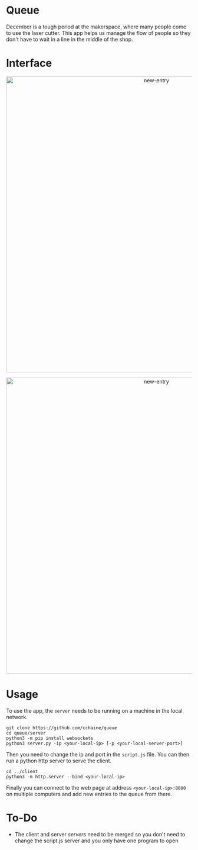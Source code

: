 # Queue

December is a tough period at the makerspace, where many people come to use the laser cutter. This app helps us manage the flow of people so they don't have to wait in a line in the middle of the shop.

# Interface

<p align="center">
  <img width="800" alt="new-entry" src="https://user-images.githubusercontent.com/18381262/103634476-66bf0880-4f47-11eb-82af-5ac767b724e6.png">
</p>

<p align="center">
  <img width="800" alt="new-entry" src="https://user-images.githubusercontent.com/18381262/103634496-6d4d8000-4f47-11eb-891d-e76723eff928.png">
</p>

# Usage

To use the app, the `server` needs to be running on a machine in the local network.

```
git clone https://github.com/cchaine/queue
cd queue/server
python3 -m pip install websockets
python3 server.py -ip <your-local-ip> [-p <your-local-server-port>]
```

Then you need to change the ip and port in the `script.js` file. You can then run a python http server to serve the client.

```
cd ../client
python3 -m http.server --bind <your-local-ip>
```

Finally you can connect to the web page at address `<your-local-ip>:8000` on multiple computers and add new entries to the queue from there.

# To-Do

- The client and server *servers* need to be merged so you don't need to change the script.js server and you only have one program to open
